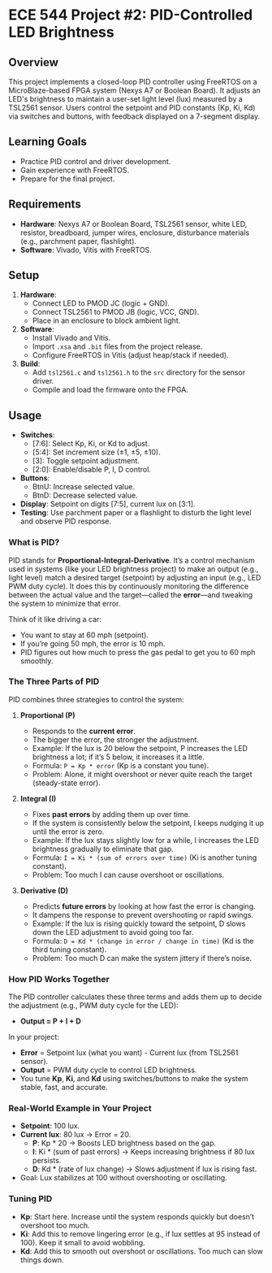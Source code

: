 # ECE 544 Project #2: PID-Controlled LED Brightness

## Overview

This project implements a closed-loop PID controller using FreeRTOS on a MicroBlaze-based FPGA system (Nexys A7 or Boolean Board). It adjusts an LED's brightness to maintain a user-set light level (lux) measured by a TSL2561 sensor. Users control the setpoint and PID constants (Kp, Ki, Kd) via switches and buttons, with feedback displayed on a 7-segment display.

## Learning Goals

- Practice PID control and driver development.
- Gain experience with FreeRTOS.
- Prepare for the final project.

## Requirements

- **Hardware**: Nexys A7 or Boolean Board, TSL2561 sensor, white LED, resistor, breadboard, jumper wires, enclosure, disturbance materials (e.g., parchment paper, flashlight).
- **Software**: Vivado, Vitis with FreeRTOS.

## Setup

1. **Hardware**:
   - Connect LED to PMOD JC (logic + GND).
   - Connect TSL2561 to PMOD JB (logic, VCC, GND).
   - Place in an enclosure to block ambient light.
2. **Software**:
   - Install Vivado and Vitis.
   - Import `.xsa` and `.bit` files from the project release.
   - Configure FreeRTOS in Vitis (adjust heap/stack if needed).
3. **Build**:
   - Add `tsl2561.c` and `tsl2561.h` to the `src` directory for the sensor driver.
   - Compile and load the firmware onto the FPGA.

## Usage

- **Switches**:
  - [7:6]: Select Kp, Ki, or Kd to adjust.
  - [5:4]: Set increment size (±1, ±5, ±10).
  - [3]: Toggle setpoint adjustment.
  - [2:0]: Enable/disable P, I, D control.
- **Buttons**:
  - BtnU: Increase selected value.
  - BtnD: Decrease selected value.
- **Display**: Setpoint on digits [7:5], current lux on [3:1].
- **Testing**: Use parchment paper or a flashlight to disturb the light level and observe PID response.

### What is PID?

PID stands for **Proportional-Integral-Derivative**. It’s a control mechanism used in systems (like your LED brightness project) to make an output (e.g., light level) match a desired target (setpoint) by adjusting an input (e.g., LED PWM duty cycle). It does this by continuously monitoring the difference between the actual value and the target—called the **error**—and tweaking the system to minimize that error.

Think of it like driving a car:

- You want to stay at 60 mph (setpoint).
- If you’re going 50 mph, the error is 10 mph.
- PID figures out how much to press the gas pedal to get you to 60 mph smoothly.

### The Three Parts of PID

PID combines three strategies to control the system:

1. **Proportional (P)**
   - Responds to the **current error**.
   - The bigger the error, the stronger the adjustment.
   - Example: If the lux is 20 below the setpoint, P increases the LED brightness a lot; if it’s 5 below, it increases it a little.
   - Formula: `P = Kp * error` (Kp is a constant you tune).
   - Problem: Alone, it might overshoot or never quite reach the target (steady-state error).

2. **Integral (I)**
   - Fixes **past errors** by adding them up over time.
   - If the system is consistently below the setpoint, I keeps nudging it up until the error is zero.
   - Example: If the lux stays slightly low for a while, I increases the LED brightness gradually to eliminate that gap.
   - Formula: `I = Ki * (sum of errors over time)` (Ki is another tuning constant).
   - Problem: Too much I can cause overshoot or oscillations.

3. **Derivative (D)**
   - Predicts **future errors** by looking at how fast the error is changing.
   - It dampens the response to prevent overshooting or rapid swings.
   - Example: If the lux is rising quickly toward the setpoint, D slows down the LED adjustment to avoid going too far.
   - Formula: `D = Kd * (change in error / change in time)` (Kd is the third tuning constant).
   - Problem: Too much D can make the system jittery if there’s noise.

### How PID Works Together

The PID controller calculates these three terms and adds them up to decide the adjustment (e.g., PWM duty cycle for the LED):

- **Output = P + I + D**

In your project:

- **Error** = Setpoint lux (what you want) - Current lux (from TSL2561 sensor).
- **Output** = PWM duty cycle to control LED brightness.
- You tune **Kp**, **Ki**, and **Kd** using switches/buttons to make the system stable, fast, and accurate.

### Real-World Example in Your Project

- **Setpoint**: 100 lux.
- **Current lux**: 80 lux → Error = 20.
  - **P**: Kp * 20 → Boosts LED brightness based on the gap.
  - **I**: Ki * (sum of past errors) → Keeps increasing brightness if 80 lux persists.
  - **D**: Kd * (rate of lux change) → Slows adjustment if lux is rising fast.
- Goal: Lux stabilizes at 100 without overshooting or oscillating.

### Tuning PID

- **Kp**: Start here. Increase until the system responds quickly but doesn’t overshoot too much.
- **Ki**: Add this to remove lingering error (e.g., if lux settles at 95 instead of 100). Keep it small to avoid wobbling.
- **Kd**: Add this to smooth out overshoot or oscillations. Too much can slow things down.
